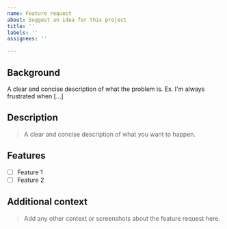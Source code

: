 ```yaml
---
name: Feature request
about: Suggest an idea for this project
title: ''
labels: ''
assignees: ''

---
```


## Background
A clear and concise description of what the problem is. Ex. I'm always frustrated when [...]

## Description
> A clear and concise description of what you want to happen.

## Features
- [ ] Feature 1
- [ ] Feature 2

## Additional context
> Add any other context or screenshots about the feature request here.
